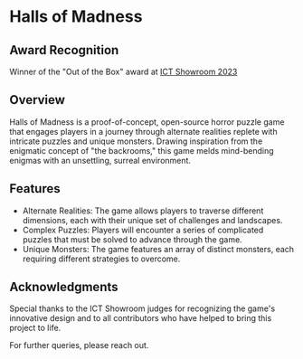 # Halls of Madness
## Award Recognition
Winner of the "Out of the Box" award at [ICT Showroom 2023](https://www.ictshowroom.fi/2023-event/)

## Overview
Halls of Madness is a proof-of-concept, open-source horror puzzle game that engages players in a journey through alternate realities replete with intricate puzzles and unique monsters. Drawing inspiration from the enigmatic concept of "the backrooms," this game melds mind-bending enigmas with an unsettling, surreal environment.

## Features
- Alternate Realities: The game allows players to traverse different dimensions, each with their unique set of challenges and landscapes.
- Complex Puzzles: Players will encounter a series of complicated puzzles that must be solved to advance through the game.
- Unique Monsters: The game features an array of distinct monsters, each requiring different strategies to overcome.

## Acknowledgments
Special thanks to the ICT Showroom judges for recognizing the game's innovative design and to all contributors who have helped to bring this project to life.

For further queries, please reach out.
